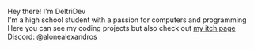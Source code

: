 Hey there! I'm DeltriDev\
I'm a high school student with a passion for computers and programming\
Here you can see my coding projects but also check out [my itch page](https://deltridev.itch.io)\
Discord: @alonealexandros
<!---
DeltriDev/DeltriDev is a ✨ special ✨ repository because its `README.md` (this file) appears on your GitHub profile.
You can click the Preview link to take a look at your changes.
--->
